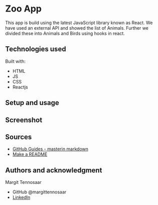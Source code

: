 # Zoo App

This app is build using the latest JavaScript library known as React. We have used an external API and showed the list of Animals. Further we divided these into Animals and Birds using hooks in react. 

## Technologies used

Built with: 

- HTML
- JS
- CSS
- Reactjs 

## Setup and usage


## Screenshot

## Sources 

- [GitHub Guides - masterin markdown](https://guides.github.com/features/mastering-markdown/)
- [Make a README](https://www.makeareadme.com/)

## Authors and acknowledgment

Margit Tennosaar
- GitHub @margittennosaar
- [LinkedIn](https://www.linkedin.com/in/margittennosaar/)

